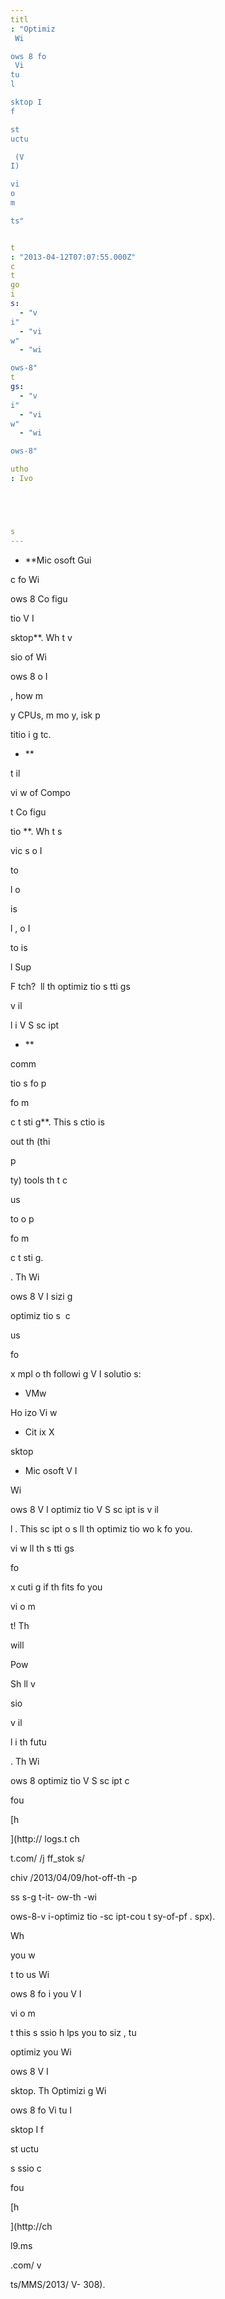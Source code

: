 ```yaml
---
titl
: "Optimiz
 Wi

ows 8 fo
 Vi
tu
l 

sktop I
f

st
uctu

 (V
I) 

vi
o
m

ts"


t
: "2013-04-12T07:07:55.000Z"
c
t
go
i
s: 
  - "v
i"
  - "vi
w"
  - "wi

ows-8"
t
gs: 
  - "v
i"
  - "vi
w"
  - "wi

ows-8"

utho
: Ivo 





s
---
```


- **Mic
osoft Gui


c
 fo
 Wi

ows 8 Co
figu

tio
 V
I 

sktop**. Wh
t v

sio
 of Wi

ows 8 
o I 



, how m

y CPUs, m
mo
y, 
isk p

titio
i
g 
tc.
- **

t
il

 

vi
w of Compo


t Co
figu

tio
**. Wh
t s

vic
s 
o I 



 to 



l
 o
 
is

l
, 
o I 



 to 
is

l
 Sup

F
tch?  
ll th
 optimiz
tio
 s
tti
gs 


 
v
il

l
 i
 V
S sc
ipt
- **

comm



tio
s fo
 p

fo
m

c
 t
sti
g**. This s
ctio
 is 

out th
 (thi

 p

ty) tools th
t c

 

 us

 to 
o p

fo
m

c
 t
sti
g.

. Th
 Wi

ows 8 V
I sizi
g 


 optimiz
tio
s  c

 

 us

 fo
 
x
mpl
 o
 th
 followi
g V
I solutio
s:

- VMw


 Ho
izo
 Vi
w
- Cit
ix X



sktop
- Mic
osoft V
I


 Wi

ows 8 V
I optimiz
tio
 V
S sc
ipt is 
v
il

l
. This sc
ipt 
o
s 
ll th
 optimiz
tio
 wo
k fo
 you. 

vi
w 
ll th
 s
tti
gs 

fo

 
x
cuti
g if th
 fits fo
 you
 

vi
o
m

t! Th


 will 

 
 Pow

Sh
ll v

sio
 
v
il

l
 i
 th
 futu

. Th
 Wi

ows 8 optimiz
tio
 V
S sc
ipt c

 

 fou

 [h


](http://
logs.t
ch

t.com/
/j
ff_stok
s/

chiv
/2013/04/09/hot-off-th
-p

ss
s-g
t-it-
ow-th
-wi

ows-8-v
i-optimiz
tio
-sc
ipt-cou
t
sy-of-pf
.
spx).

Wh

 you w

t to us
 Wi

ows 8 fo
 i
 you
 V
I 

vi
o
m

t this s
ssio
 h
lps you to siz
, tu

 


 optimiz
 you
 Wi

ows 8 V
I 

sktop. Th
 Optimizi
g Wi

ows 8 fo
 Vi
tu
l 

sktop I
f

st
uctu

 s
ssio
 c

 fou

 [h


](http://ch



l9.ms

.com/
v

ts/MMS/2013/
V-
308).






